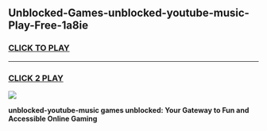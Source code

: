 
## Unblocked-Games-unblocked-youtube-music-Play-Free-1a8ie
<h3>
<a href="https://premium76.site?title=unblocked-youtube-music&ref=10A">CLICK TO PLAY</a></h3>
<hr>

<h3>
<a href="https://premium76.site?title=unblocked-youtube-music&ref=10A">CLICK 2 PLAY</a>
  
</h3>

<a href="https://premium76.site?title=unblocked-youtube-music&ref=10A"><img src="https://clearcache.store/games.png"></a>


**unblocked-youtube-music games unblocked: Your Gateway to Fun and Accessible Online Gaming**
